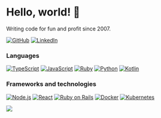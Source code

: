 # Hello, world! 👋

Writing code for fun and profit since 2007.

[![GitHub](https://img.shields.io/badge/GitHub-white?style=for-the-badge&logo=github&logoColor=black)](https://github.com/jsstrn)
[![LinkedIn](https://img.shields.io/badge/LinkedIn-white?style=for-the-badge&logo=linkedin&logoColor=black)](https://www.linkedin.com/in/jesstern/)

### Languages
[![TypeScript](https://img.shields.io/badge/typescript-whitesmoke?style=for-the-badge&logo=typescript)](https://github.com/jsstrn)
[![JavaScript](https://img.shields.io/badge/javascript-whitesmoke?style=for-the-badge&logo=javascript)](https://github.com/jsstrn)
[![Ruby](https://img.shields.io/badge/ruby-whitesmoke?style=for-the-badge&logo=ruby&logoColor=red)](https://github.com/jsstrn)
[![Python](https://img.shields.io/badge/python-whitesmoke?style=for-the-badge&logo=python)](https://github.com/jsstrn)
[![Kotlin](https://img.shields.io/badge/kotlin-whitesmoke?style=for-the-badge&logo=kotlin)](https://github.com/jsstrn)

### Frameworks and technologies
[![Node.js](https://img.shields.io/badge/node.js-whitesmoke?style=for-the-badge&logo=nodedotjs)](https://github.com/jsstrn)
[![React](https://img.shields.io/badge/react-whitesmoke?style=for-the-badge&logo=react)](https://github.com/jsstrn)
[![Ruby on Rails](https://img.shields.io/badge/rails-whitesmoke?style=for-the-badge&logo=rubyonrails&logoColor=red)](https://github.com/jsstrn)
[![Docker](https://img.shields.io/badge/docker-whitesmoke?style=for-the-badge&logo=docker)](https://github.com/jsstrn)
[![Kubernetes](https://img.shields.io/badge/kubernetes-whitesmoke?style=for-the-badge&logo=kubernetes)](https://github.com/jsstrn)

![](https://komarev.com/ghpvc/?username=jsstrn&color=yellow&style=flat-square)
